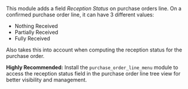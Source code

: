 This module adds a field *Reception Status* on purchase orders line. On
a confirmed purchase order line, it can have 3 different values:

- Nothing Received
- Partially Received
- Fully Received

Also takes this into account when computing the reception status for the
purchase order.

**Highly Recommended:** Install the `purchase_order_line_menu` module to access
the reception status field in the purchase order line tree view for better
visibility and management.

